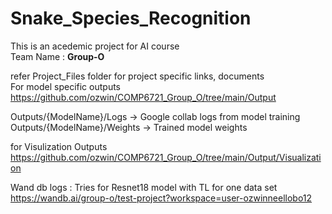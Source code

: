# Snake_Species_Recognition
This is an acedemic project for AI course <br/>
Team Name : <b> Group-O </b>

refer Project_Files folder for project specific links, documents <br/>
For model specific outputs<br/>
https://github.com/ozwin/COMP6721_Group_O/tree/main/Output <br/>

Outputs/{ModelName}/Logs -> Google collab logs from model training <br/>
Outputs/{ModelName}/Weights -> Trained model weights <br/>

for Visulization Outputs <br/>
https://github.com/ozwin/COMP6721_Group_O/tree/main/Output/Visualization <br/>  

Wand db logs : Tries for Resnet18 model with TL for one data set <br/>
https://wandb.ai/group-o/test-project?workspace=user-ozwinneellobo12 <br/>
